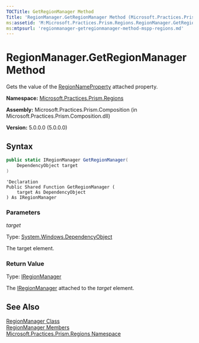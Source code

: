 ```yaml
---
TOCTitle: GetRegionManager Method
Title: 'RegionManager.GetRegionManager Method (Microsoft.Practices.Prism.Regions)'
ms:assetid: 'M:Microsoft.Practices.Prism.Regions.RegionManager.GetRegionManager(System.Windows.DependencyObject)'
ms:mtpsurl: 'regionmanager-getregionmanager-method-mspp-regions.md'
---
```



# RegionManager.GetRegionManager Method

Gets the value of the [RegionNameProperty](/patterns-practices/reference/regionmanager-regionnameproperty-field-mspp-regions) attached property.

**Namespace:** [Microsoft.Practices.Prism.Regions](/patterns-practices/reference/mspp-regions-namespace)

**Assembly:** Microsoft.Practices.Prism.Composition (in Microsoft.Practices.Prism.Composition.dll)

**Version:** 5.0.0.0 (5.0.0.0)

## Syntax

```C#
public static IRegionManager GetRegionManager(
	DependencyObject target
)
```
```VB
'Declaration
Public Shared Function GetRegionManager ( 
	target As DependencyObject
) As IRegionManager
```

### Parameters

*target*

Type: [System.Windows.DependencyObject](http://msdn.microsoft.com/en-us/library/ms589309)

The target element.

### Return Value

Type: [IRegionManager](/patterns-practices/reference/iregionmanager-interface-mspp-regions)

The [IRegionManager](/patterns-practices/reference/iregionmanager-interface-mspp-regions) attached to the *target* element.

## See Also

[RegionManager Class](/patterns-practices/reference/regionmanager-class-mspp-regions)<br/>
[RegionManager Members](/patterns-practices/reference/regionmanager-members-mspp-regions)<br/>
[Microsoft.Practices.Prism.Regions Namespace](/patterns-practices/reference/mspp-regions-namespace)<br/>